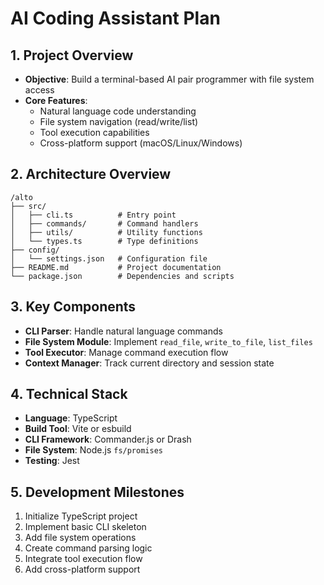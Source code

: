 # AI Coding Assistant Plan

## 1. Project Overview
- **Objective**: Build a terminal-based AI pair programmer with file system access
- **Core Features**:
  - Natural language code understanding
  - File system navigation (read/write/list)
  - Tool execution capabilities
  - Cross-platform support (macOS/Linux/Windows)

## 2. Architecture Overview
```
/alto
├── src/
│   ├── cli.ts          # Entry point
│   ├── commands/       # Command handlers
│   ├── utils/          # Utility functions
│   └── types.ts        # Type definitions
├── config/
│   └── settings.json   # Configuration file
├── README.md           # Project documentation
└── package.json        # Dependencies and scripts
```

## 3. Key Components
- **CLI Parser**: Handle natural language commands
- **File System Module**: Implement `read_file`, `write_to_file`, `list_files`
- **Tool Executor**: Manage command execution flow
- **Context Manager**: Track current directory and session state

## 4. Technical Stack
- **Language**: TypeScript
- **Build Tool**: Vite or esbuild
- **CLI Framework**: Commander.js or Drash
- **File System**: Node.js `fs/promises`
- **Testing**: Jest

## 5. Development Milestones
1. Initialize TypeScript project
2. Implement basic CLI skeleton
3. Add file system operations
4. Create command parsing logic
5. Integrate tool execution flow
6. Add cross-platform support
